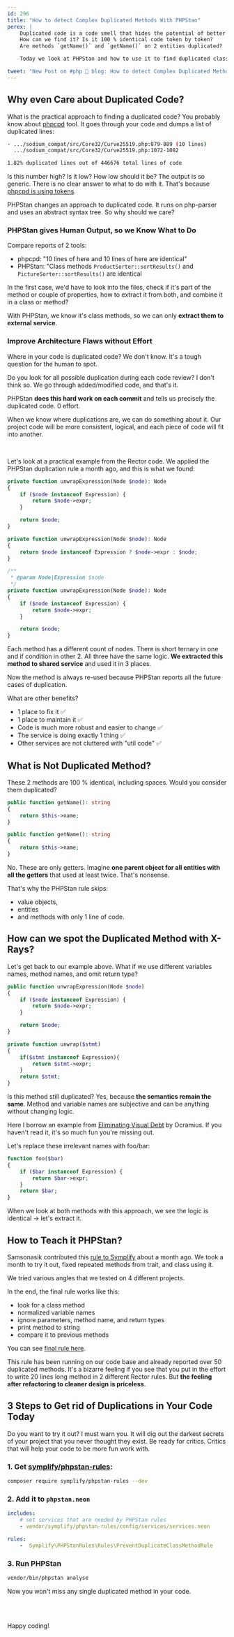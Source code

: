 ```yaml
---
id: 296
title: "How to detect Complex Duplicated Methods With PHPStan"
perex: |
    Duplicated code is a code smell that hides the potential of better design.
    How can we find it? Is it 100 % identical code token by token?
    Are methods `getName()` and `getName()` on 2 entities duplicated?

    Today we look at PHPStan and how to use it to find duplicated class methods.

tweet: "New Post on #php 🐘 blog: How to detect Complex Duplicated Methods With #phpstan"
---
```


## Why even Care about Duplicated Code?

What is the practical approach to finding a duplicated code? You probably know about [phpcpd](https://github.com/sebastianbergmann/phpcpd) tool. It goes through your code and dumps a list of duplicated lines:

```bash
- .../sodium_compat/src/Core32/Curve25519.php:879-889 (10 lines)
  .../sodium_compat/src/Core32/Curve25519.php:1072-1082

1.82% duplicated lines out of 446676 total lines of code
```

Is this number high? Is it low? How low should it be? The output is so generic. There is no clear answer to what to do with it. That's because [phpcpd is using tokens](/blog/2018/10/22/brief-history-of-tools-watching-and-changing-your-php-code/).

PHPStan changes an approach to duplicated code. It runs on php-parser and uses an abstract syntax tree. So why should we care?

### PHPStan gives Human Output, so we Know What to Do

Compare reports of 2 tools:

- phpcpd: "10 lines of here and 10 lines of here are identical"
- PHPStan: "Class methods `ProductSorter::sortResults()` and `PictureSorter::sortResults()` are identical

In the first case, we'd have to look into the files, check if it's part of the method or couple of properties, how to extract it from both, and combine it in a class or method?

With PHPStan, we know it's class methods, so we can only **extract them to external service**.

### Improve Architecture Flaws without Effort

Where in your code is duplicated code? We don't know. It's a tough question for the human to spot.

Do you look for all possible duplication during each code review? I don't think so. We go through added/modified code, and that's it.

PHPStan **does this hard work on each commit** and tells us precisely the duplicated code. 0 effort.

When we know where duplications are, we can do something about it. Our project code will be more consistent, logical, and each piece of code will fit into another.

<br>

Let's look at a practical example from the Rector code. We applied the PHPStan duplication rule a month ago, and this is what we found:

```php
private function unwrapExpression(Node $node): Node
{
    if ($node instanceof Expression) {
        return $node->expr;
    }

    return $node;
}
```

```php
private function unwrapExpression(Node $node): Node
{
    return $node instanceof Expression ? $node->expr : $node;
}
```

```php
/**
 * @param Node|Expression $node
 */
private function unwrapExpression(Node $node): Node
{
    if ($node instanceof Expression) {
        return $node->expr;
    }

    return $node;
}
```

Each method has a different count of nodes. There is short ternary in one and if condition in other 2. All three have the same logic. **We extracted this method to shared service** and used it in 3 places.

Now the method is always re-used because PHPStan reports all the future cases of duplication.

What are other benefits?

- 1 place to fix it ✅
- 1 place to maintain it ✅
- Code is much more robust and easier to change ✅
- The service is doing exactly 1 thing ✅
- Other services are not cluttered with "util code" ✅


## What is Not Duplicated Method?

These 2 methods are 100 % identical, including spaces. Would you consider them duplicated?

```php
public function getName(): string
{
    return $this->name;
}
```

```php
public function getName(): string
{
    return $this->name;
}
```

No. These are only getters. Imagine **one parent object for all entities with all the getters** that used at least twice. That's nonsense.

That's why the PHPStan rule skips:

- value objects,
- entities
- and methods with only 1 line of code.

## How can we spot the Duplicated Method with X-Rays?

Let's get back to our example above. What if we use different variables names, method names, and omit return type?

```php
public function unwrapExpression(Node $node)
{
    if ($node instanceof Expression) {
        return $node->expr;
    }

    return $node;
}
```


```php
private function unwrap($stmt)
{
    if($stmt instanceof Expression){
        return $stmt->expr;
    }
    return $stmt;
}
```

Is this method still duplicated? Yes, because **the semantics remain the same**. Method and variable names are subjective and can be anything without changing logic.

Here I borrow an example from [Eliminating Visual Debt](https://ocramius.github.io/blog/eliminating-visual-debt/) by Ocramius. If you haven't read it, it's so much fun you're missing out.

Let's replace these irrelevant names with foo/bar:

```php
function foo($bar)
{
    if ($bar instanceof Expression) {
        return $bar->expr;
    }
    return $bar;
}
```

When we look at both methods with this approach, we see the logic is identical → let's extract it.

## How to Teach it PHPStan?

Samsonasik contributed this [rule to Symplify](https://github.com/symplify/symplify/pull/2666) about a month ago. We took a month to try it out, fixed repeated methods from trait, and class using it.

We tried various angles that we tested on 4 different projects.

In the end, the final rule works like this:

- look for a class method
- normalized variable names
- ignore parameters, method name, and return types
- print method to string
- compare it to previous methods

You can see [final rule here](https://github.com/symplify/symplify/blob/master/packages/phpstan-rules/src/Rules/PreventDuplicateClassMethodRule.php).

This rule has been running on our code base and already reported over 50 duplicated methods. It's a bizarre feeling if you see that you put in the effort to write 20 lines long method in 2 different Rector rules. But **the feeling after refactoring to cleaner design is priceless**.

## 3 Steps to Get rid of Duplications in Your Code Today

Do you want to try it out? I must warn you. It will dig out the darkest secrets of your project that you never thought they exist. Be ready for critics. Critics that will help your code to be more fun work with.

### 1. Get [symplify/phpstan-rules](https://github.com/symplify/phpstan-rules):

```bash
composer require symplify/phpstan-rules --dev
```

### 2. Add it to `phpstan.neon`

```yaml
includes:
    # set services that are needed by PHPStan rules
    - vendor/symplify/phpstan-rules/config/services/services.neon

rules:
    -  Symplify\PHPStanRules\Rules\PreventDuplicateClassMethodRule
```

### 3. Run PHPStan

```bash
vendor/bin/phpstan analyse
```

Now you won't miss any single duplicated method in your code.

<br>
<br>

Happy coding!
